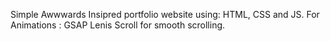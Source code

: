 Simple Awwwards Insipred portfolio website using:
HTML, CSS and JS.
For Animations : GSAP
Lenis Scroll for smooth scrolling.

